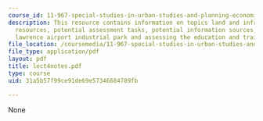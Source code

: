 ```yaml
---
course_id: 11-967-special-studies-in-urban-studies-and-planning-economic-development-planning-skills-january-iap-2007
description: This resource contains information on topics land and infrastructure
  resources, potential assessment tasks, potential information sources, human resources,
  lawrence airport industrial park and assessing the education and training system.
file_location: /coursemedia/11-967-special-studies-in-urban-studies-and-planning-economic-development-planning-skills-january-iap-2007/31a5b57f99ce91de69e57346684789fb_lect4notes.pdf
file_type: application/pdf
layout: pdf
title: lect4notes.pdf
type: course
uid: 31a5b57f99ce91de69e57346684789fb

---
```

None